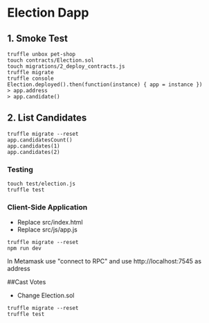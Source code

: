 # Election Dapp

## 1. Smoke Test

```
truffle unbox pet-shop
touch contracts/Election.sol
touch migrations/2_deploy_contracts.js
truffle migrate
truffle console
Election.deployed().then(function(instance) { app = instance })
> app.address
> app.candidate()

```

## 2. List Candidates

```
truffle migrate --reset
app.candidatesCount()
app.candidates(1)
app.candidates(2)
```

### Testing

```
touch test/election.js
truffle test
```

### Client-Side Application

- Replace src/index.html
- Replace src/js/app.js

```
truffle migrate --reset
npm run dev
```

In Metamask use "connect to RPC" and use http://localhost:7545 as address

##Cast Votes

- Change Election.sol

```
truffle migrate --reset
truffle test
```
